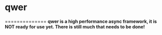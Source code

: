 # qwer
==============
**qwer is a high performance async framework, it is NOT ready for use yet. There is still much that needs to be done!**
